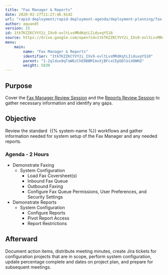 ```yaml
---
title: "Fax Manager & Reports"
date: 2020-02-27T21:27:46.914Z
url: "rapid-deployment/rapid-deployment-agenda/deployment-planning/fax-manager-and-reports.html"
author: aquandt
version: 15
id: 1tkTKZZKCYVY2i_IXv9-ovltLvsMRdKqtLIiduxqYS10
source: https://drive.google.com/open?id=1tkTKZZKCYVY2i_IXv9-ovltLvsMRdKqtLIiduxqYS10
menu:
    main:
        name: "Fax Manager & Reports"
        identifier: "1tkTKZZKCYVY2i_IXv9-ovltLvsMRdKqtLIiduxqYS10"
        parent: "1-2qldux0qTaW6zChE0BBM1mvXjBFcxCEpbDlUiX0WKQ"
        weight: 5830
---
```

## Purpose

Cover the [Fax Manager Review Session](../../review-sessions/review-session-fax-manager.html) and the [Reports Review Session](../../review-sessions/review-session-reports.html) to gather necessary information and identify any gaps.

## Objective

Review the standard  {{% system-name %}} workflows and gather information needed for system setup of the Fax Manager and any needed reports.

### Agenda - 2 Hours

* Demonstrate Faxing
    * System Configuration
        * Load Fax Coversheet(s)
        * Inbound Fax Queue
        * Outbound Faxing
        * Configure Fax Queue Permissions, User Preferences, and Security Settings
* Demonstrate Reports
    * System Configuration
        * Configure Reports
        * Pivot Report Access
        * Report Restrictions

## Afterward

Document action items, distribute meeting minutes, create Jira tickets for configuration projects that are in scope, perform system configuration, update percentage complete and dates on project plan, and prepare for subsequent meetings.


